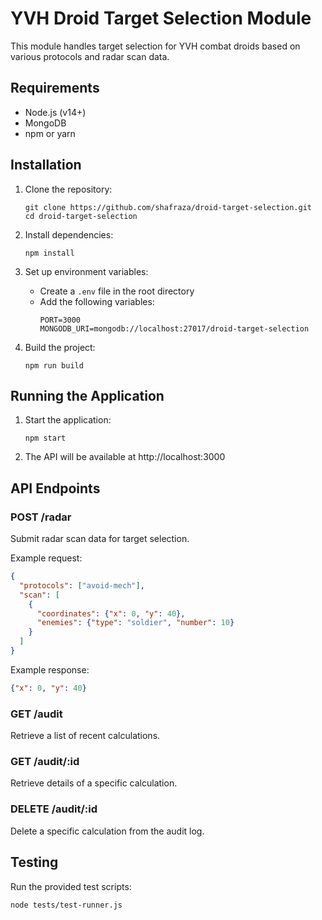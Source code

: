 # YVH Droid Target Selection Module

This module handles target selection for YVH combat droids based on various protocols and radar scan data.

## Requirements

- Node.js (v14+)
- MongoDB
- npm or yarn

## Installation

1. Clone the repository:
   ```
   git clone https://github.com/shafraza/droid-target-selection.git
   cd droid-target-selection
   ```

2. Install dependencies:
   ```
   npm install
   ```

3. Set up environment variables:
   - Create a `.env` file in the root directory
   - Add the following variables:
     ```
     PORT=3000
     MONGODB_URI=mongodb://localhost:27017/droid-target-selection
     ```

4. Build the project:
   ```
   npm run build
   ```

## Running the Application

1. Start the application:
   ```
   npm start
   ```

2. The API will be available at http://localhost:3000

## API Endpoints

### POST /radar
Submit radar scan data for target selection.

Example request:
```json
{
  "protocols": ["avoid-mech"],
  "scan": [
    {
      "coordinates": {"x": 0, "y": 40},
      "enemies": {"type": "soldier", "number": 10}
    }
  ]
}
```

Example response:
```json
{"x": 0, "y": 40}
```

### GET /audit
Retrieve a list of recent calculations.

### GET /audit/:id
Retrieve details of a specific calculation.

### DELETE /audit/:id
Delete a specific calculation from the audit log.

## Testing

Run the provided test scripts:
```
node tests/test-runner.js
```
